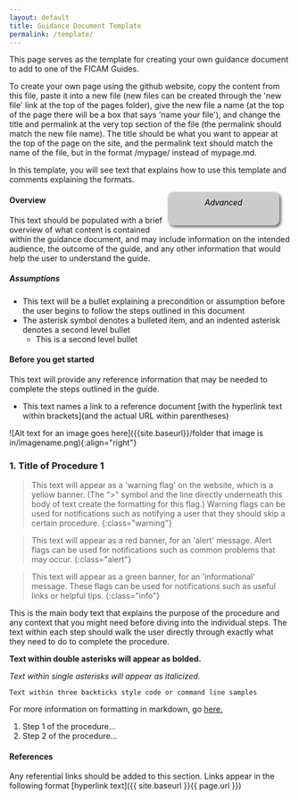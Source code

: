 ```yaml
---
layout: default
title: Guidance Document Template
permalink: /template/
---
```


This page serves as the template for creating your own guidance document to add to one of the FICAM Guides.

To create your own page using the github website, copy the content from this file, paste it into a new file (new files can be created through the 'new file' link at the top of the pages folder), give the new file a name (at the top of the page there will be a box that says 'name your file'), and change the title and permalink at the very top section of the file (the permalink should match the new file name). The title should be what you want to appear at the top of the page on the site, and the permalink text should match the name of the file, but in the format /mypage/ instead of mypage.md.

In this template, you will see text that explains how to use this template and comments explaining the formats.

<!--- For example, this code denotes a comment, and information written inside of it will not appear on the website but can be used as a reference for others viewing the file. -->


<!--- The code below creates a difficulty identifier on the page, which can either be Beginner, Moderate, or Advanced depending on the technical knowledge required to complete the procedure. The example below includes text that mark the page as 'Advanced', this string can be changed as needed.-->
<div style="float:right; padding:10px; margin-right:20px; border-radius:10px; width:180px; height:40px; box-shadow:3px 3px 5px 0px; text-align:center; background-color:#CCC; color:#666666">
<div style="color:#000000">
<em>Advanced</em>
</div>
</div>

<!--- The '#' symbol is used to denote headers, with different amounts aligning with different header styles. -->

#### Overview
This text should be populated with a brief overview of what content is contained within the guidance document, and may include information on the intended audience, the outcome of the guide, and any other information that would help the user to understand the guide.

##### Assumptions
*  This text will be a bullet explaining a precondition or assumption before the user begins to follow the steps outlined in this document
*  The asterisk symbol denotes a bulleted item, and an indented asterisk denotes a second level bullet
    *  This is a second level bullet

#### Before you get started
This text will provide any reference information that may be needed to complete the steps outlined in the guide.

*  This text names a link to a reference document [with the hyperlink text within brackets](and the actual URL within parentheses)

<!-- If you want to insert an image onto the page use the format below. The align feature at the end can either be "left", "center", or "right". -->

![Alt text for an image goes here]({{site.baseurl}}/folder that image is in/imagename.png){:align="right"}

### 1. Title of Procedure 1

> This text will appear as a 'warning flag' on the website, which is a yellow banner. (The ">" symbol and the line directly underneath this body of text create the formatting for this flag.) Warning flags can be used for notifications such as notifying a user that they should skip a certain procedure.
{:class="warning"}

> This text will appear as a red banner, for an 'alert' message. Alert flags can be used for notifications such as common problems that may occur.
{:class="alert"}

> This text will appear as a green banner, for an 'informational' message. These flags can be used for notifications such as useful links or helpful tips.
{:class="info"}

This is the main body text that explains the purpose of the procedure and any context that you might need before diving into the individual steps. The text within each step should walk the user directly through exactly what they need to do to complete the procedure.

**Text within double asterisks will appear as bolded.**

*Text within single asterisks will appear as italicized.*

```Text within three backticks style code or command line samples```

For more information on formatting in markdown, go [here.](https://help.github.com/articles/basic-writing-and-formatting-syntax/)

1.	Step 1 of the procedure...
2.	Step 2 of the procedure...


#### References

Any referential links should be added to this section. Links appear in the following format [hyperlink text]({{ site.baseurl }}{{ page.url }})
